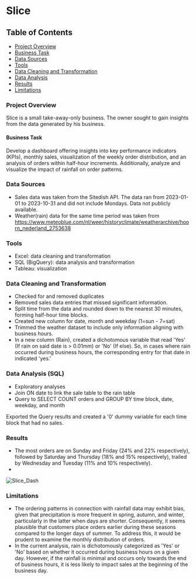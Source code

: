 # Slice



## Table of Contents
- [Project Overview](#project-overview)
- [Business Task](#business-task)
- [Data Sources](#data-sources)
- [Tools](#tools)
- [Data Cleaning and Transformation](#data-cleaning-and-transformation)
- [Data Analysis](#data-analysis)
- [Results](#results)
- [Limitations](#limitations)



### Project Overview
Slice is a small take-away-only business. The owner sought to gain insights from the data generated by his business.

#### Business Task
Develop a dashboard offering insights into key performance indicators (KPIs), monthly sales, visualization of the weekly order distribution, and an analysis of orders within half-hour increments. 
Additionally, analyze and visualize the impact of rainfall on order patterns.

### Data Sources
- Sales data was taken from the Sitedish API. The data ran from 2023-01-01 to 2023-10-31 and did not include Mondays. Data not publicly available.
- Weather(rain) data for the same time period was taken from https://www.meteoblue.com/nl/weer/historyclimate/weatherarchive/hoorn_nederland_2753638

### Tools
- Excel: data cleaning and transformation
- SQL (BigQuery): data analysis and transformation
- Tableau: visualization

### Data Cleaning and Transformation
- Checked for and removed duplicates
- Removed sales data entries that missed significant information.
-	Split time from the data and rounded down to the nearest 30 minutes, forming half-hour time blocks.
- Created new column for date, month and weekday (1=sun - 7=sat)
- Trimmed the weather dataset to include only information aligning with business hours.
- In a new column (Rain), created a dichotomous variable that read 'Yes' (If rain on said date is > 0.01mm) or 'No' (If else). So, in cases where rain occurred during business hours, the corresponding entry for that date in indicated 'yes.'


### Data Analysis (SQL)
- Exploratory analyses
- Join ON date to link the sale table to the rain table
- Query to SELECT COUNT orders and GROUP BY time block, date, weekday, and month

Exported the Query results and created a '0' dummy variable for each time block that had no sales.



### Results
- The most orders are on Sunday and Friday (24% and 22% respectively), followed by Saturday and Thursday (18% and 15% respectively), trailed by Wednesday and Tuesday (11% and 10% respectively).
-  
![Slice_Dash](https://github.com/Roenhoogland/Portfolio/blob/main/assets/images/Slice_Dash.png)


### Limitations
- The ordering patterns in connection with rainfall data may exhibit bias, given that precipitation is more frequent in spring, autumn, and winter, particularly in the latter when days are shorter. Consequently, it seems plausible that customers place orders earlier during these seasons compared to the longer days of summer. To address this, it would be prudent to examine the monthly distribution of orders.
- In the current analysis, rain is dichotomously categorized as 'Yes' or 'No' based on whether it occurred during business hours on a given day. However, if the rainfall is minimal and occurs only towards the end of business hours, it is less likely to impact sales at the beginning of the business day. 

